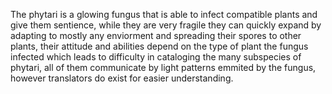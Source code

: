 The phytari is a glowing fungus that is able to infect compatible plants and give them sentience, while they are very fragile they can quickly expand by adapting to mostly any enviorment and spreading their spores to other plants, their attitude and abilities depend on the type of plant the fungus infected which leads to difficulty in cataloging the many subspecies of phytari, all of them communicate by light patterns emmited by the fungus, however translators do exist for easier understanding.